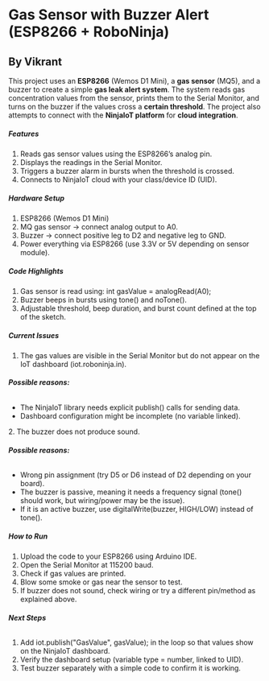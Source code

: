 # **Gas Sensor with Buzzer Alert (ESP8266 + RoboNinja)**



## **By Vikrant**



This project uses an **ESP8266** (Wemos D1 Mini), a **gas sensor** (MQ5), and a buzzer to create a simple **gas leak alert system**. The system reads gas concentration values from the sensor, prints them to the Serial Monitor, and turns on the buzzer if the values cross a **certain threshold**. The project also attempts to connect with the **NinjaIoT platform** for **cloud integration**.





##### **Features**



1. Reads gas sensor values using the ESP8266’s analog pin.
2. Displays the readings in the Serial Monitor.
3. Triggers a buzzer alarm in bursts when the threshold is crossed.
4. Connects to NinjaIoT cloud with your class/device ID (UID).





##### **Hardware Setup**



1. ESP8266 (Wemos D1 Mini)
2. MQ gas sensor → connect analog output to A0.
3. Buzzer → connect positive leg to D2 and negative leg to GND.
4. Power everything via ESP8266 (use 3.3V or 5V depending on sensor module).





##### **Code Highlights**



1. Gas sensor is read using: int gasValue = analogRead(A0);
2. Buzzer beeps in bursts using tone() and noTone().
3. Adjustable threshold, beep duration, and burst count defined at the top of the sketch.





##### **Current Issues**



1. The gas values are visible in the Serial Monitor but do not appear on the IoT dashboard (iot.roboninja.in).



###### **Possible reasons:**



* The NinjaIoT library needs explicit publish() calls for sending data.
* Dashboard configuration might be incomplete (no variable linked).



2\. The buzzer does not produce sound.



###### **Possible reasons:**



* Wrong pin assignment (try D5 or D6 instead of D2 depending on your board).
* The buzzer is passive, meaning it needs a frequency signal (tone() should work, but wiring/power may be the issue).
* If it is an active buzzer, use digitalWrite(buzzer, HIGH/LOW) instead of tone().



##### **How to Run**



1. Upload the code to your ESP8266 using Arduino IDE.
2. Open the Serial Monitor at 115200 baud.
3. Check if gas values are printed.
4. Blow some smoke or gas near the sensor to test.
5. If buzzer does not sound, check wiring or try a different pin/method as explained above.



###### **Next Steps**



1. Add iot.publish("GasValue", gasValue); in the loop so that values show on the NinjaIoT dashboard.
2. Verify the dashboard setup (variable type = number, linked to UID).
3. Test buzzer separately with a simple code to confirm it is working.

